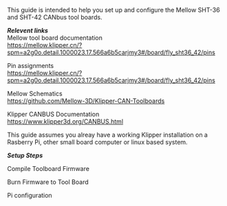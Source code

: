This guide is intended to help you set up and configure the Mellow SHT-36 and SHT-42 CANbus tool boards.

***Relevent links***      
Mellow tool board documentation      
https://mellow.klipper.cn/?spm=a2g0o.detail.1000023.17.566a6b5carjmy3#/board/fly_sht36_42/pins      

Pin assignments      
https://mellow.klipper.cn/?spm=a2g0o.detail.1000023.17.566a6b5carjmy3#/board/fly_sht36_42/pins      

Mellow Schematics        
https://github.com/Mellow-3D/Klipper-CAN-Toolboards      

Klipper CANBUS Documentation     
https://www.klipper3d.org/CANBUS.html      

This guide assumes you alreay have a working Klipper installation on a Rasberry Pi, other small board computer or linux based system. 

***Setup Steps***

Compile Toolboard Firmware

Burn Firmware to Tool Board

Pi configuration
